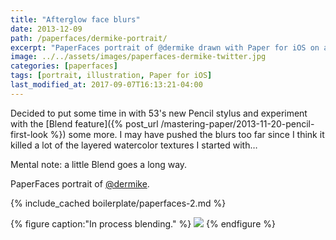 ```yaml
---
title: "Afterglow face blurs"
date: 2013-12-09
path: /paperfaces/dermike-portrait/
excerpt: "PaperFaces portrait of @dermike drawn with Paper for iOS on an iPad."
image: ../../assets/images/paperfaces-dermike-twitter.jpg
categories: [paperfaces]
tags: [portrait, illustration, Paper for iOS]
last_modified_at: 2017-09-07T16:13:21-04:00
---
```


Decided to put some time in with 53's new Pencil stylus and experiment with the [Blend feature]({% post_url /mastering-paper/2013-11-20-pencil-first-look %}) some more. I may have pushed the blurs too far since I think it killed a lot of the layered watercolor textures I started with…

Mental note: a little Blend goes a long way.

PaperFaces portrait of [@dermike](https://twitter.com/dermike).

{% include_cached boilerplate/paperfaces-2.md %}

{% figure caption:"In process blending." %}
[![](../../assets/images/paperfaces-dermike-process-1-750.jpg)](../../assets/images/paperfaces-dermike-process-1-lg.jpg)
{% endfigure %}

